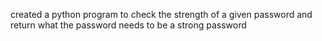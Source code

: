 created a python program to check the strength of a given password and return what the password needs to be a strong password